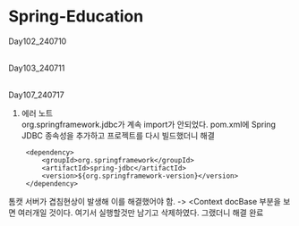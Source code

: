# Spring-Education

Day102_240710 
<br><br>

Day103_240711
<br><br>

Day107_240717<br>
1. 에러 노트<br>
org.springframework.jdbc가 계속 import가 안되었다. pom.xml에 Spring JDBC 종속성을 추가하고 프로젝트를 다시 빌드했더니 해결

		<dependency>
		    <groupId>org.springframework</groupId>
		    <artifactId>spring-jdbc</artifactId>
		    <version>${org.springframework-version}</version>
		</dependency>


톰캣 서버가 겹침현상이 발생해 이를 해결했어야 함.
-> <Context docBase 부분을 보면 여러개일 것이다. 여기서 실행할것만 남기고 삭제하였다.
그랬더니 해결 완료
